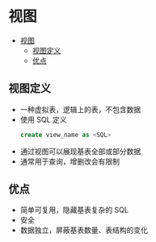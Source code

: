 # 视图

- [视图](#视图)
  - [视图定义](#视图定义)
  - [优点](#优点)

## 视图定义

- 一种虚拟表，逻辑上的表，不包含数据
- 使用 SQL 定义
  ```sql
  create view_name as <SQL>
  ```
- 通过视图可以展现基表全部或部分数据
- 通常用于查询，增删改会有限制

## 优点

- 简单可复用，隐藏基表复杂的 SQL
- 安全
- 数据独立，屏蔽基表数量、表结构的变化
